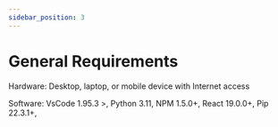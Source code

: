 ```yaml
---
sidebar_position: 3
---
```


# General Requirements
Hardware: Desktop, laptop, or mobile device with Internet access

Software: VsCode 1.95.3 >, Python 3.11, NPM 1.5.0+, React 19.0.0+, Pip 22.3.1+,